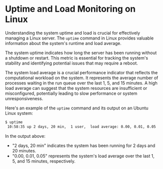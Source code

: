 # Uptime and Load Monitoring on Linux

Understanding the system uptime and load is crucial for effectively managing a Linux server. The `uptime` command in Linux provides valuable information about the system's runtime and load average.

The system uptime indicates how long the server has been running without a shutdown or restart. This metric is essential for tracking the system's stability and identifying potential issues that may require a reboot.

The system load average is a crucial performance indicator that reflects the computational workload on the system. It represents the average number of processes waiting in the run queue over the last 1, 5, and 15 minutes. A high load average can suggest that the system resources are insufficient or misconfigured, potentially leading to slow performance or system unresponsiveness.

Here's an example of the `uptime` command and its output on an Ubuntu Linux system:

```bash
$ uptime
 10:58:35 up 2 days, 20 min,  1 user,  load average: 0.00, 0.01, 0.05
```

In the output above:

- "2 days, 20 min" indicates the system has been running for 2 days and 20 minutes.
- "0.00, 0.01, 0.05" represents the system's load average over the last 1, 5, and 15 minutes, respectively.
